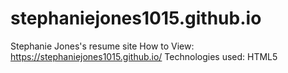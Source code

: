 # stephaniejones1015.github.io
Stephanie Jones's resume site
How to View: https://stephaniejones1015.github.io/ 
Technologies used: HTML5 

